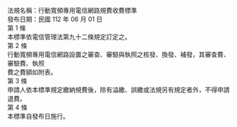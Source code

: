 法規名稱：行動寬頻專用電信網路規費收費標準  
發布日期：民國 112 年 06 月 01 日  
第 1 條  
本標準依電信管理法第九十二條規定訂定之。  
第 2 條  
行動寬頻專用電信網路設置之審查、審驗與執照之核發、換發、補發，其審查費、審驗費、執照  
費之費額如附表。  
第 3 條  
申請人依本標準規定繳納規費後，除有溢繳、誤繳或法規另有規定者外，不得申請退費。  
第 4 條  
本標準自發布日施行。  


